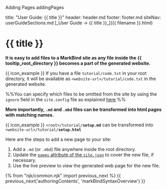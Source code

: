 <variable name="title" id="title">Adding Pages</variable>
<variable name="filename">addingPages</variable>

<frontmatter>
  title: "User Guide: {{ title }}"
  header: header.md
  footer: footer.md
  siteNav: userGuideSections.md
</frontmatter>

<span id="link" class="d-none">
<md>[_User Guide → {{ title }}_]({{ filename }}.html)</md>
</span>


# {{ title }}

<span class="lead" id="overview">

**It is easy to add files to a MarkBind site as any file inside the {{ tooltip_root_directory }} becomes a part of the generated website.**

</span>

<div class="indented">

{{ icon_example }} If you have a file `tutorial/code.txt` in your root directory, it will be available as `<website-url>/tutorial/code.txt` in the generated website.

</div>

%%You can specify which files to be omitted from the site by using the `ignore` field in the `site.config` file as explained [here](siteConfiguration.html#ignore).%%

**More importantly, `.md` and `.mbd` files can be transformed into html pages with matching names.**

<div class="indented">

{{ icon_example }} `<root>/tutorial/`**`setup.md`** can be transformed into `<website-url>/tutorial/`**`setup.html`**

</div>

Here are the steps to add a new page to your site:
1. Add a `.md` (or `.mbd`) file anywhere inside the root directory.
1. Update the [`pages` attribute of the `site.json`](siteConfiguration.html#pages) to cover the new file, if necessary.
1. Use the <trigger trigger="click" for="modal:addingPages-livePreview">live preview</trigger> to view the generated web page for the new file.

<modal large title="Live Preview" id="modal:addingPages-livePreview">
<include src="glossary.md#live-preview" inline/>
</modal>

{% from "njk/common.njk" import previous_next %}
{{ previous_next('authoringContents', 'markBindSyntaxOverview') }}
